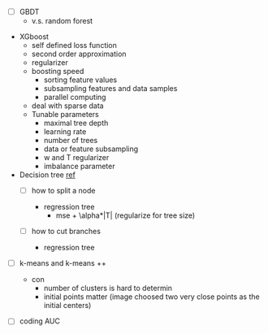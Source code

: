 - [ ] GBDT
  * v.s. random forest
* XGboost 
  * self defined loss function  
  * second order approximation
  * regularizer 
  * boosting speed
    * sorting feature values
    * subsampling features and data samples
    * parallel computing
  * deal with sparse data
  * Tunable parameters 
    * maximal tree depth 
    * learning rate  
    * number of trees
    * data or feature subsampling
    * w and T regularizer 
    * imbalance parameter 
* Decision tree [ref](https://zhuanlan.zhihu.com/p/85731206)
  - [ ] how to split a node
    * regression tree 
      * mse + \alpha*|T| (regularize for tree size) 

  - [ ] how to cut branches 
    * regression tree 

- [ ] k-means and k-means ++
  * con
    * number of clusters is hard to determin 
    * initial points matter (image choosed two very close points as the initial centers) 
- [ ] coding AUC
 
 
